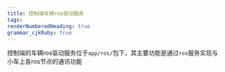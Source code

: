 ```yaml
---
title: 控制端车辆ros驱动服务
tags: 
renderNumberedHeading: true
grammar_cjkRuby: true
---
```



控制端的车辆ros驱动服务位于`app/ros/`包下，其主要功能是通过`ros`服务实现与小车上各ros节点的通讯功能